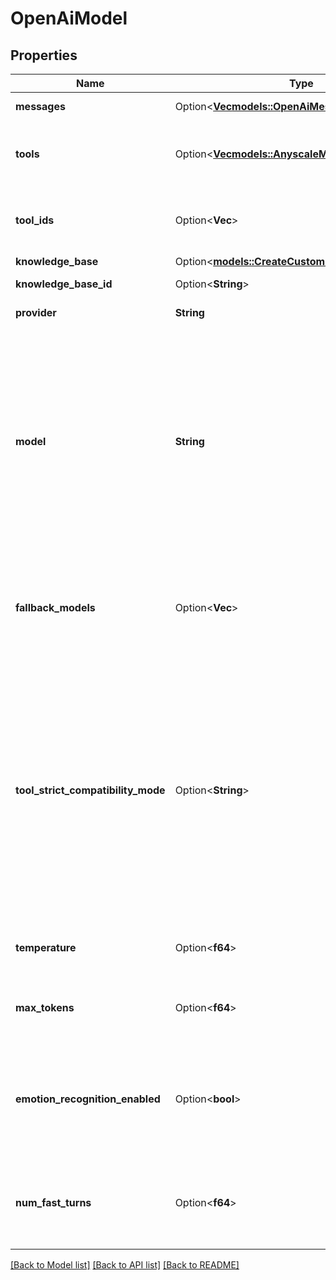 # OpenAiModel

## Properties

Name | Type | Description | Notes
------------ | ------------- | ------------- | -------------
**messages** | Option<[**Vec<models::OpenAiMessage>**](OpenAIMessage.md)> | This is the starting state for the conversation. | [optional]
**tools** | Option<[**Vec<models::AnyscaleModelToolsInner>**](AnyscaleModel_tools_inner.md)> | These are the tools that the assistant can use during the call. To use existing tools, use `toolIds`.  Both `tools` and `toolIds` can be used together. | [optional]
**tool_ids** | Option<**Vec<String>**> | These are the tools that the assistant can use during the call. To use transient tools, use `tools`.  Both `tools` and `toolIds` can be used together. | [optional]
**knowledge_base** | Option<[**models::CreateCustomKnowledgeBaseDto**](CreateCustomKnowledgeBaseDTO.md)> |  | [optional]
**knowledge_base_id** | Option<**String**> | This is the ID of the knowledge base the model will use. | [optional]
**provider** | **String** | This is the provider that will be used for the model. | 
**model** | **String** | This is the OpenAI model that will be used.  When using Vapi OpenAI or your own Azure Credentials, you have the option to specify the region for the selected model. This shouldn't be specified unless you have a specific reason to do so. Vapi will automatically find the fastest region that make sense. This is helpful when you are required to comply with Data Residency rules. Learn more about Azure regions here https://azure.microsoft.com/en-us/explore/global-infrastructure/data-residency/.  @default undefined | 
**fallback_models** | Option<**Vec<String>**> | These are the fallback models that will be used if the primary model fails. This shouldn't be specified unless you have a specific reason to do so. Vapi will automatically find the fastest fallbacks that make sense. | [optional]
**tool_strict_compatibility_mode** | Option<**String**> | Azure OpenAI doesn't support `maxLength` right now https://learn.microsoft.com/en-us/azure/ai-services/openai/how-to/structured-outputs?tabs=python-secure%2Cdotnet-entra-id&pivots=programming-language-csharp#unsupported-type-specific-keywords. Need to strip.  - `strip-parameters-with-unsupported-validation` will strip parameters with unsupported validation. - `strip-unsupported-validation` will keep the parameters but strip unsupported validation.  @default `strip-unsupported-validation` | [optional]
**temperature** | Option<**f64**> | This is the temperature that will be used for calls. Default is 0 to leverage caching for lower latency. | [optional]
**max_tokens** | Option<**f64**> | This is the max number of tokens that the assistant will be allowed to generate in each turn of the conversation. Default is 250. | [optional]
**emotion_recognition_enabled** | Option<**bool**> | This determines whether we detect user's emotion while they speak and send it as an additional info to model.  Default `false` because the model is usually are good at understanding the user's emotion from text.  @default false | [optional]
**num_fast_turns** | Option<**f64**> | This sets how many turns at the start of the conversation to use a smaller, faster model from the same provider before switching to the primary model. Example, gpt-3.5-turbo if provider is openai.  Default is 0.  @default 0 | [optional]

[[Back to Model list]](../README.md#documentation-for-models) [[Back to API list]](../README.md#documentation-for-api-endpoints) [[Back to README]](../README.md)


